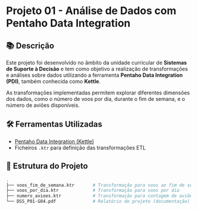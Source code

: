 # Projeto 01 - Análise de Dados com Pentaho Data Integration

## 📚 Descrição

Este projeto foi desenvolvido no âmbito da unidade curricular de **Sistemas de Suporte à Decisão** e tem como objetivo a realização de transformações e análises sobre dados utilizando a ferramenta **Pentaho Data Integration (PDI)**, também conhecida como **Kettle**.

As transformações implementadas permitem explorar diferentes dimensões dos dados, como o número de voos por dia, durante o fim de semana, e o número de aviões disponíveis.

## 🛠️ Ferramentas Utilizadas

- [Pentaho Data Integration (Kettle)](https://community.hitachivantara.com/s/article/downloads)
- Ficheiros `.ktr` para definição das transformações ETL

## 📁 Estrutura do Projeto

```bash
.
├── voos_fim_de_semana.ktr       # Transformação para voos ao fim de semana
├── voos_por_dia.ktr             # Transformação para voos por dia
├── numero_avioes.ktr            # Transformação para contagem de aviões
└── DSS_P01-G04.pdf              # Relatório do projeto (documentação)

